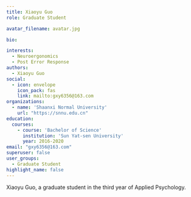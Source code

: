 ```yaml
---
title: Xiaoyu Guo
role: Graduate Student

avatar_filename: avatar.jpg

bio: 

interests:
  - Neuroergonomics
  - Post Error Response
authors:
  - Xiaoyu Guo
social:
  - icon: envelope
    icon_pack: fas
    link: mailto:gxy6356@163.com
organizations:
  - name: 'Shaanxi Normal University'
    url: "https://snnu.edu.cn"
education:
  courses:
    - course: 'Bachelor of Science'
      institution: 'Sun Yat-sen University'
      year: 2016-2020
email: "gxy6356@163.com"
superuser: false
user_groups:
  - Graduate Student
highlight_name: false
---
```

Xiaoyu Guo, a graduate student in the third year of Applied Psychology.
